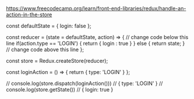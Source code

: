 https://www.freecodecamp.org/learn/front-end-libraries/redux/handle-an-action-in-the-store

const defaultState = {
  login: false
};

const reducer = (state = defaultState, action) => {
  // change code below this line
  if(action.type == 'LOGIN') {
    return {
      login : true
    }
  } else {
    return state;
  }
  // change code above this line
};

const store = Redux.createStore(reducer);

const loginAction = () => {
  return {
    type: 'LOGIN'
  }
};

// console.log(store.dispatch(loginAction()))  // { type: 'LOGIN' }
// console.log(store.getState()) // { login: true }
